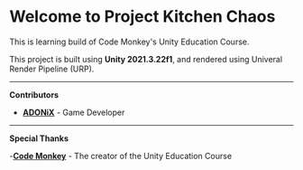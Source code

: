 # Welcome to Project Kitchen Chaos

This is learning build of Code Monkey's Unity Education Course.

This project is built using **Unity 2021.3.22f1**, and rendered using Univeral Render Pipeline (URP).

---
__Contributors__

- __[ADONiX](https://github.com/adonix56)__ - Game Developer

---
__Special Thanks__

-__[Code Monkey](https://www.youtube.com/@CodeMonkeyUnity)__ - The creator of the Unity Education Course

